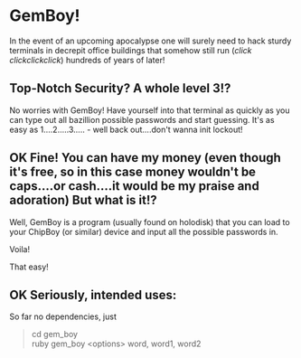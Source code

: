 # GemBoy!

In the event of an upcoming apocalypse one will surely need to hack sturdy
terminals in decrepit office buildings that somehow still run (_click_ _clickclickclick_) hundreds of years of later!

## Top-Notch Security? A whole level 3!?

No worries with GemBoy! Have yourself into that terminal as quickly as you can type out all bazillion possible passwords and start guessing. It's as easy as 1....2.....3..... - well back out....don't wanna init lockout!

## OK Fine! You can have my money (even though it's free, so in this case money wouldn't be caps....or cash....it would be my praise and adoration) But what is it!?

Well, GemBoy is a program (usually found on holodisk) that you can load to your ChipBoy (or similar) device and input all the possible passwords in.

Voila!

That easy!

## OK Seriously, intended uses:

So far no dependencies, just 

> cd gem_boy \
> ruby gem_boy \<options\> word, word1, word2
